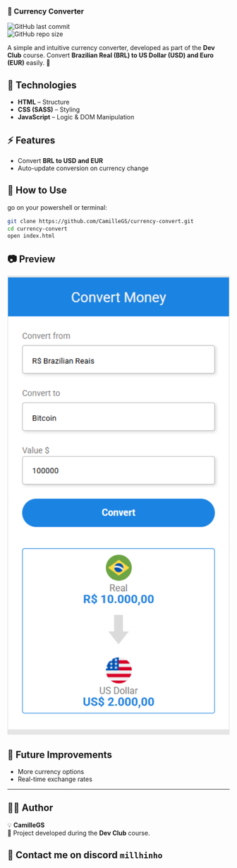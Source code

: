 

### **💱 Currency Converter**   
![GitHub last commit](https://img.shields.io/github/last-commit/CamilleGS/currency-convert)  
![GitHub repo size](https://img.shields.io/github/repo-size/CamilleGS/currency-convert)  


A simple and intuitive currency converter, developed as part of the **Dev Club** course. Convert **Brazilian Real (BRL) to US Dollar (USD) and Euro (EUR)** easily. 🚀  

## 🔧 **Technologies**  
- **HTML** – Structure  
- **CSS (SASS)** – Styling  
- **JavaScript** – Logic & DOM Manipulation  

## ⚡ **Features**  
- Convert **BRL to USD and EUR**  
- Auto-update conversion on currency change  

## 🚀 **How to Use**  
go on your powershell or terminal: 
```bash
git clone https://github.com/CamilleGS/currency-convert.git  
cd currency-convert  
open index.html  
```  

## 📷 **Preview**  
<img src="./assets/currency-convert.png" width="600px">  

## 🔄 **Future Improvements**  
- More currency options  
- Real-time exchange rates  

---

## **👨‍💻 Author**  
💡 **CamilleGS**  
📌 Project developed during the **Dev Club** course.  

🔗 Contact me on discord
`millhinho`
---
